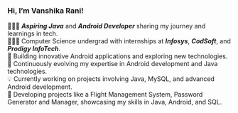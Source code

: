 ### Hi, I’m Vanshika Rani!

👨🏻‍💻 ***Aspiring Java*** and ***Android Developer*** sharing my journey and learnings in tech.<br/>
👨🏻‍🎓 Computer Science undergrad with internships at ***Infosys***, ***CodSoft***, and ***Prodigy InfoTech***.<br/>
📱 Building innovative Android applications and exploring new technologies.<br/>
🌟 Continuously evolving my expertise in Android development and Java technologies.<br/>
💡 Currently working on projects involving Java, MySQL, and advanced Android development.<br/>
🚀 Developing projects like a Flight Management System, Password Generator and Manager, showcasing my skills in Java, Android, and SQL.<br/>
